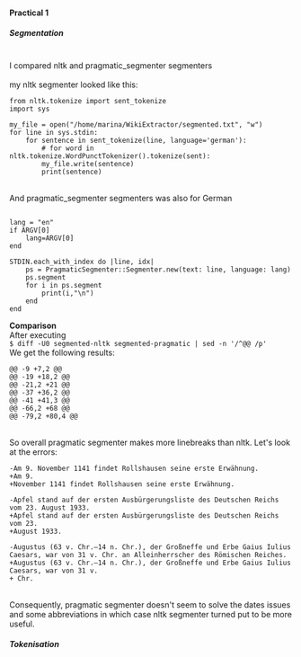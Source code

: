 #### Practical 1
##### Segmentation
<br /> I compared nltk and pragmatic_segmenter segmenters <br />
<br /> my nltk segmenter looked like this: <br />

```import nltk
from nltk.tokenize import sent_tokenize
import sys

my_file = open("/home/marina/WikiExtractor/segmented.txt", "w")
for line in sys.stdin:
    for sentence in sent_tokenize(line, language='german'):
        # for word in nltk.tokenize.WordPunctTokenizer().tokenize(sent):
        my_file.write(sentence)
        print(sentence)
```        
<br /> And pragmatic_segmenter segmenters was also for German <br />
``` require 'pragmatic_segmenter'

lang = "en"
if ARGV[0]
    lang=ARGV[0]
end

STDIN.each_with_index do |line, idx|
    ps = PragmaticSegmenter::Segmenter.new(text: line, language: lang)
    ps.segment
    for i in ps.segment
        print(i,"\n")
    end
end
```

**Comparison**
<br />After executing<br />
```$ diff -U0 segmented-nltk segmented-pragmatic | sed -n '/^@@ /p'```
<br />We get the following results:<br />
```
@@ -9 +7,2 @@
@@ -19 +18,2 @@
@@ -21,2 +21 @@
@@ -37 +36,2 @@
@@ -41 +41,3 @@
@@ -66,2 +68 @@
@@ -79,2 +80,4 @@
```
<br />So overall pragmatic segmenter makes more linebreaks than nltk. Let's look at the errors:<br />
```
-Am 9. November 1141 findet Rollshausen seine erste Erwähnung.
+Am 9.
+November 1141 findet Rollshausen seine erste Erwähnung.

-Apfel stand auf der ersten Ausbürgerungsliste des Deutschen Reichs vom 23. August 1933.
+Apfel stand auf der ersten Ausbürgerungsliste des Deutschen Reichs vom 23.
+August 1933.

-Augustus (63 v. Chr.–14 n. Chr.), der Großneffe und Erbe Gaius Iulius Caesars, war von 31 v. Chr. an Alleinherrscher des Römischen Reiches.
+Augustus (63 v. Chr.–14 n. Chr.), der Großneffe und Erbe Gaius Iulius Caesars, war von 31 v.
+ Chr.
```
<br />Consequently, pragmatic segmenter doesn't seem to solve the dates issues and some abbreviations in which case nltk segmenter turned put to be more useful.<br />

##### Tokenisation
